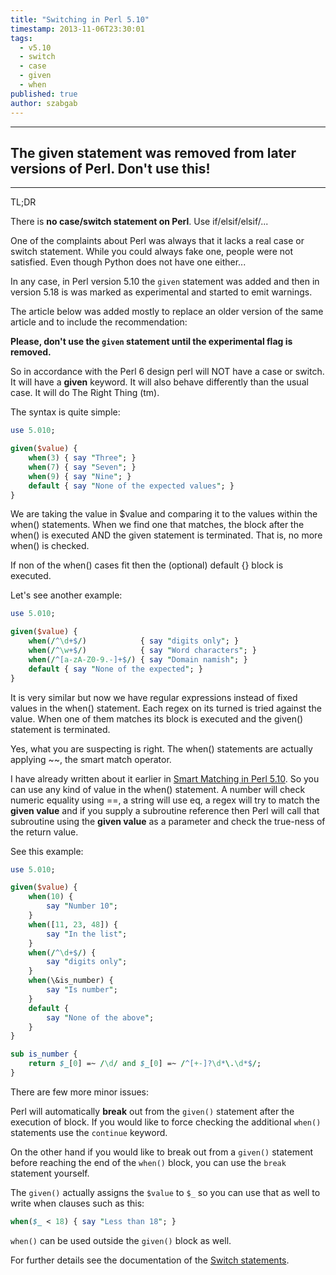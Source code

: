 ```yaml
---
title: "Switching in Perl 5.10"
timestamp: 2013-11-06T23:30:01
tags:
  - v5.10
  - switch
  - case
  - given
  - when
published: true
author: szabgab
---
```


---

## The given statement was removed from later versions of Perl. Don't use this!

---

TL;DR

There is **no case/switch statement on Perl**. Use if/elsif/elsif/...

One of the complaints about Perl was always that it lacks a real
case or switch statement. While you could always fake one, people
were not satisfied. Even though Python does not have one either...

In any case, in Perl version 5.10 the `given` statement was
added and then in version 5.18 is was marked as experimental
and started to emit warnings.

The article below was added mostly to replace an older version of
the same article and to include the recommendation:

**Please, don't use the `given` statement until the experimental
flag is removed.**


So in accordance with the Perl 6 design perl will NOT have a case
or switch. It will have a **given** keyword. It will also behave
differently than the usual case. It will do The Right Thing (tm).

The syntax is quite simple:

```perl
use 5.010;

given($value) {
    when(3) { say "Three"; }
    when(7) { say "Seven"; }
    when(9) { say "Nine"; }
    default { say "None of the expected values"; }
}
```

We are taking the value in $value and comparing it to the 
values within the when() statements. When we find one that 
matches, the block after the when() is executed AND the
given statement is terminated. That is, no more when()
is checked.

If non of the when() cases fit then the (optional)
default {} block is executed.

Let's see another example:

```perl
use 5.010;

given($value) {
    when(/^\d+$/)            { say "digits only"; }
    when(/^\w+$/)            { say "Word characters"; }
    when(/^[a-zA-Z0-9.-]+$/) { say "Domain namish"; }
    default { say "None of the expected"; }
}
```

It is very similar but now we have regular expressions instead
of fixed values in the when() statement. Each regex on its 
turned is tried against the value. When one of them matches
its block is executed and the given() statement is terminated.


Yes, what you are suspecting is right. The when() statements 
are actually applying ~~, the smart match operator.

I have already written about it earlier in
[Smart Matching in Perl 5.10](/smart-matching-in-perl-5.10).
So you can use any kind of value in the when() statement.
A number will check numeric equality using ==, a string will use
eq, a regex will try to match the **given value** and if you
supply a subroutine reference then Perl will call that subroutine
using the **given value** as a parameter and check the true-ness
of the return value.

See this example:

```perl
use 5.010;

given($value) {
    when(10) {
        say "Number 10";
    }
    when([11, 23, 48]) {
        say "In the list";
    }
    when(/^\d+$/) {
        say "digits only";
    }
    when(\&is_number) {
        say "Is number";
    }
    default {
        say "None of the above";
    }
}

sub is_number {
    return $_[0] =~ /\d/ and $_[0] =~ /^[+-]?\d*\.\d*$/;
}
```

There are few more minor issues:

Perl will automatically **break** out from the `given()`
statement after the execution of block. If you would like to
force checking the additional `when()` statements use the
`continue` keyword.

On the other hand if you would like to break out from a `given()`
statement before reaching the end of the `when()` block, you can use the
`break` statement yourself.

The `given()` actually assigns the `$value` to `$_` so you can use that 
as well to write when clauses such as this:

```perl
when($_ < 18) { say "Less than 18"; }
```

`when()` can be used outside the `given()` block as well.

For further details see the documentation of the
[Switch statements](http://perldoc.perl.org/perlsyn.html#Switch-statements).

